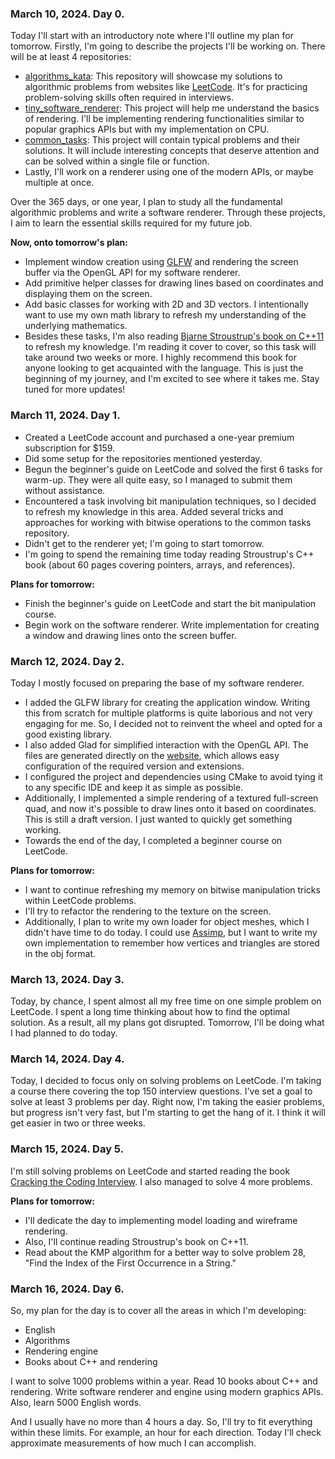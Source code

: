 ### March 10, 2024. Day 0.
Today I'll start with an introductory note where I'll outline my plan for tomorrow.
Firstly, I'm going to describe the projects I'll be working on. There will be at least 4 repositories:
* [algorithms_kata](https://github.com/cppikigai/algorithms_kata): This repository will showcase my solutions to algorithmic problems from websites like [LeetCode](https://leetcode.com/). It's for practicing problem-solving skills often required in interviews.
* [tiny_software_renderer](https://github.com/cppikigai/tiny_software_renderer): This project will help me understand the basics of rendering. I'll be implementing rendering functionalities similar to popular graphics APIs but with my implementation on CPU.
* [common_tasks](https://github.com/cppikigai/common_tasks): This project will contain typical problems and their solutions. It will include interesting concepts that deserve attention and can be solved within a single file or function.
* Lastly, I'll work on a renderer using one of the modern APIs, or maybe multiple at once.

Over the 365 days, or one year, I plan to study all the fundamental algorithmic problems and write a software renderer. Through these projects, I aim to learn the essential skills required for my future job.

**Now, onto tomorrow's plan:**
* Implement window creation using [GLFW](https://github.com/glfw/glfw) and rendering the screen buffer via the OpenGL API for my software renderer.
* Add primitive helper classes for drawing lines based on coordinates and displaying them on the screen.
* Add basic classes for working with 2D and 3D vectors. I intentionally want to use my own math library to refresh my understanding of the underlying mathematics.
* Besides these tasks, I'm also reading [Bjarne Stroustrup's book on C++11](https://www.amazon.com/C-Programming-Language-4th/dp/0321563840) to refresh my knowledge. I'm reading it cover to cover, so this task will take around two weeks or more. I highly recommend this book for anyone looking to get acquainted with the language.
This is just the beginning of my journey, and I'm excited to see where it takes me. Stay tuned for more updates!

### March 11, 2024. Day 1.
- Created a LeetCode account and purchased a one-year premium subscription for $159.
- Did some setup for the repositories mentioned yesterday.
- Begun the beginner's guide on LeetCode and solved the first 6 tasks for warm-up. They were all quite easy, so I managed to submit them without assistance.
- Encountered a task involving bit manipulation techniques, so I decided to refresh my knowledge in this area. Added several tricks and approaches for working with bitwise operations to the common tasks repository.
- Didn't get to the renderer yet; I'm going to start tomorrow.
- I'm going to spend the remaining time today reading Stroustrup's C++ book (about 60 pages covering pointers, arrays, and references).

**Plans for tomorrow:**

- Finish the beginner's guide on LeetCode and start the bit manipulation course.
- Begin work on the software renderer. Write implementation for creating a window and drawing lines onto the screen buffer.

### March 12, 2024. Day 2.
Today I mostly focused on preparing the base of my software renderer.

- I added the GLFW library for creating the application window. Writing this from scratch for multiple platforms is quite laborious and not very engaging for me. So, I decided not to reinvent the wheel and opted for a good existing library.
- I also added Glad for simplified interaction with the OpenGL API. The files are generated directly on the [website](https://glad.dav1d.de/), which allows easy configuration of the required version and extensions.
- I configured the project and dependencies using CMake to avoid tying it to any specific IDE and keep it as simple as possible.
- Additionally, I implemented a simple rendering of a textured full-screen quad, and now it's possible to draw lines onto it based on coordinates. This is still a draft version. I just wanted to quickly get something working.
- Towards the end of the day, I completed a beginner course on LeetCode.

**Plans for tomorrow:**

- I want to continue refreshing my memory on bitwise manipulation tricks within LeetCode problems.
- I'll try to refactor the rendering to the texture on the screen.
- Additionally, I plan to write my own loader for object meshes, which I didn't have time to do today. I could use [Assimp](https://github.com/assimp/assimp), but I want to write my own implementation to remember how vertices and triangles are stored in the obj format.

### March 13, 2024. Day 3.
Today, by chance, I spent almost all my free time on one simple problem on LeetCode. I spent a long time thinking about how to find the optimal solution. As a result, all my plans got disrupted. Tomorrow, I'll be doing what I had planned to do today.

### March 14, 2024. Day 4.
Today, I decided to focus only on solving problems on LeetCode. I'm taking a course there covering the top 150 interview questions. I've set a goal to solve at least 3 problems per day. Right now, I'm taking the easier problems, but progress isn't very fast, but I'm starting to get the hang of it. I think it will get easier in two or three weeks.

### March 15, 2024. Day 5.
I'm still solving problems on LeetCode and started reading the book [Cracking the Coding Interview](https://www.amazon.com/Cracking-Coding-Interview-Programming-Questions/dp/0984782850). I also managed to solve 4 more problems.

**Plans for tomorrow:**
- I'll dedicate the day to implementing model loading and wireframe rendering.
- Also, I'll continue reading Stroustrup's book on C++11.
- Read about the KMP algorithm for a better way to solve problem 28, "Find the Index of the First Occurrence in a String."

### March 16, 2024. Day 6.
So, my plan for the day is to cover all the areas in which I'm developing:

- English
- Algorithms
- Rendering engine
- Books about C++ and rendering
  
I want to solve 1000 problems within a year.
Read 10 books about C++ and rendering.
Write software renderer and engine using modern graphics APIs.
Also, learn 5000 English words.

And I usually have no more than 4 hours a day. So, I'll try to fit everything within these limits.
For example, an hour for each direction. Today I'll check approximate measurements of how much I can accomplish.
